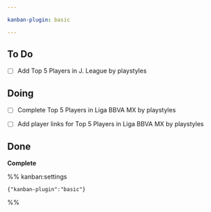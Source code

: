 ```yaml
---

kanban-plugin: basic

---
```


## To Do

- [ ] Add Top 5 Players in J. League by playstyles


## Doing

- [ ] Complete Top 5 Players in Liga BBVA MX by playstyles
- [ ] Add player links for Top 5 Players in Liga BBVA MX by playstyles


## Done

**Complete**




%% kanban:settings
```
{"kanban-plugin":"basic"}
```
%%